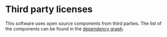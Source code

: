 # Third party licenses

This software uses open source components from third parties. The list of the components can be found in the [dependency graph](https://github.com/swiyu-admin-ch/eidch-issuer-agent-oid4vci/network/dependencies).
